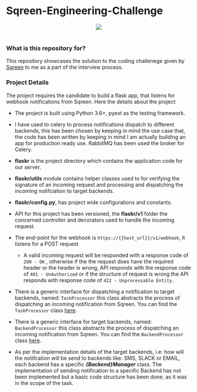 # Sqreen-Engineering-Challenge
<div align="center">
  <img src="https://warehouse-camo.cmh1.psfhosted.org/ff0cff6b90e14dae12ba8f267acc4694632db0cf/68747470733a2f2f73717265656e2d6173736574732e73332d65752d776573742d312e616d617a6f6e6177732e636f6d2f6c6f676f732f73717265656e2d6c6f676f2d3236342d312e737667"><br><br>
</div>

### What is this repository for? ###

This repository showcases the solution to the coding challenege given by [Sqreen](https://www.sqreen.com/) to me as a part of the interview process.

### Project Details ###

The project requires the candidate to build a flask app, that listens for webhook notifications from Sqreen. Here the details about the project
  
 - The project is built using Python 3.6+, pyest as the testing framework.
 
 - I have used to celery to process notifications dispatch to different backends, this has been chosen by keeping in mind the use case that, the code has been written by keeping in mind I am actually building an app for production ready use. RabbitMQ has been used the broker for Celery.
 
 - **flaskr** is the project directory which contains the application code for our server.
 
 - **flaskr/utils** module contains helper classes used to for verifying the signature of an incoming request and processing and dispatching the incoming notifciation to target backends.
 
 - **flaskr/config.py**, has project wide configurations and constants.
 
 - API for this project has been versioned, the **flaskr/v1** folder the concerned controller and decorators used to handle the incoming request.
 
 - The end-point for the webhook is ```https://{{host_url}}/v1/webhook```, it listens for a POST request
   - A valid incoming request will be responded with a response code of ```200 - OK``` , otherwise if the the request does have the required header or the header is wrong, API responds with the response code of ```401 - UnAuthorized``` or if the structure of request is wrong the API responds with response code of ```422 - Unprocessable Entity```.
 
 - There is a generic interface for dispatching a notification to target backends, named: ```TaskProcessor``` this class abstracts the process of dispatching an incoming notification from Sqreen. You can find the ```TaskProcessor``` class [here](https://github.com/akshaysharma096/Sqreen-Engineering-Challenge/blob/master/flaskr/utils/task_processing.py).
 
 - There is a generic interface for target backends, named: ```BackendProcessor``` this class abstracts the process of dispatching an incoming notification from Sqreen. You can find the ```BackendProcessor``` class [here](https://github.com/akshaysharma096/Sqreen-Engineering-Challenge/blob/master/flaskr/backends/backend_processor.py).
 
 - As per the implementation details of the target backends, i.e: how will the notifcation will be send to backends like: SMS, SLACK or EMAIL, each backend has a specific ***{Backend}Manager*** class. The implementation of sending notification to a specific Backend has not been implemented but a basic code structure has been done, as it was in the scope of the task. 
 
